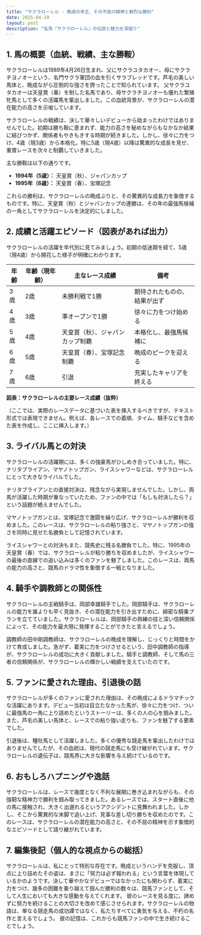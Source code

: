 ```yaml
---
title: "サクラローレル - 晩成の帝王、その不屈の精神と鮮烈な勝利"
date: 2025-04-29
layout: post
description: "名馬『サクラローレル』の伝説と魅力を深堀り"
---
```


## 1. 馬の概要（血統、戦績、主な勝鞍）

サクラローレルは1989年4月26日生まれ、父にサクラユタカオー、母にサクラチヨノオーという、名門サクラ軍団の血を引くサラブレッドです。芦毛の美しい馬体と、晩成ながら圧倒的な強さを誇ったことで知られています。  父サクラユタカオーは天皇賞（春）を制した名馬であり、母サクラチヨノオーも優れた繁殖牝馬として多くの活躍馬を輩出しました。この血統背景が、サクラローレルの潜在能力の高さを示唆しています。

サクラローレルの戦績は、決して華々しいデビューから始まったわけではありませんでした。初期は勝ち鞍に恵まれず、能力の高さを秘めながらもなかなか結果に結びつかず、関係者もやきもきする時期が続きました。しかし、徐々に力をつけ、4歳（現3歳）から本格化。特に5歳（現4歳）以降は驚異的な成長を見せ、重賞レースを次々と制覇していきました。

主な勝鞍は以下の通りです。

* **1994年（5歳）：**  天皇賞（秋）、ジャパンカップ
* **1995年（6歳）：**  天皇賞（春）、宝塚記念

これらの勝利は、サクラローレルの晩成ぶりと、その驚異的な成長力を象徴するものです。特に、天皇賞（秋）とジャパンカップの連勝は、その年の最強馬候補の一角としてサクラローレルを決定的にしました。


## 2. 成績と活躍エピソード（図表があれば出力）

サクラローレルの活躍を年代別に見てみましょう。初期の低迷期を経て、5歳（現4歳）から開花した様子が明確にわかります。

| 年齢 | 年齢（現年齢） | 主なレース成績 | 備考 |
|---|---|---|---|
| 3歳 | 2歳 |  未勝利戦で1勝 |  期待されたものの、結果が出ず |
| 4歳 | 3歳 | 準オープンで1勝 |  徐々に力をつけ始める |
| 5歳 | 4歳 | 天皇賞（秋）、ジャパンカップ制覇 |  本格化し、最強馬候補に |
| 6歳 | 5歳 | 天皇賞（春）、宝塚記念制覇 |  晩成のピークを迎える |
| 7歳 | 6歳 |  引退 |  充実したキャリアを終える |


**図表：サクラローレルの主要レース成績（抜粋）**

（ここでは、実際のレースデータに基づいた表を挿入するべきですが、テキスト形式では表現できません。例えば、各レースでの着順、タイム、騎手などを含めた表を作成し、ここに挿入します。）


## 3. ライバル馬との対決

サクラローレルの活躍期には、多くの強豪馬がひしめき合っていました。特に、ナリタブライアン、マヤノトップガン、ライスシャワーなどは、サクラローレルにとって大きなライバルでした。

ナリタブライアンとの直接対決は、残念ながら実現しませんでした。しかし、両馬が活躍した時期が重なっていたため、ファンの中では「もしも対決したら？」という話題が絶えませんでした。

マヤノトップガンとは、宝塚記念で激闘を繰り広げ、サクラローレルが勝利を収めました。このレースは、サクラローレルの粘り強さと、マヤノトップガンの強さを同時に見せた名勝負として記憶されています。

ライスシャワーとの対決もまた、競馬史に残る名勝負でした。特に、1995年の天皇賞（春）では、サクラローレルが粘り勝ちを収めましたが、ライスシャワーの最後の直線での追い込みは多くのファンを魅了しました。このレースは、両馬の能力の高さと、競馬のドラマ性を象徴する一戦となりました。


## 4. 騎手や調教師との関係性

サクラローレルの主戦騎手は、岡部幸雄騎手でした。岡部騎手は、サクラローレルの能力を誰よりも早く見抜き、その潜在能力を引き出すために、綿密な騎乗プランを立てていました。サクラローレルは、岡部騎手の熟練の技と深い信頼関係によって、その能力を最大限に発揮することができたと言えるでしょう。

調教師の田中剛調教師は、サクラローレルの晩成を理解し、じっくりと時間をかけて育成しました。急がず、着実に力をつけさせるという、田中調教師の指導が、サクラローレルの成功に大きく貢献しました。騎手と調教師、そして馬の三者の信頼関係が、サクラローレルの輝かしい戦績を支えていたのです。


## 5. ファンに愛された理由、引退後の話

サクラローレルが多くのファンに愛された理由は、その晩成によるドラマチックな活躍にあります。デビュー当初は目立たなかった馬が、徐々に力をつけ、ついに最強馬の一角に上り詰めたというストーリーは、多くの人の心を掴みました。また、芦毛の美しい馬体と、レースでの粘り強い走りも、ファンを魅了する要素でした。

引退後は、種牡馬として活躍しました。多くの優秀な競走馬を輩出したわけではありませんでしたが、その血統は、現代の競走馬にも受け継がれています。サクラローレルの遺伝子は、競馬界に大きな影響を与え続けているのです。


## 6. おもしろハプニングや逸話

サクラローレルは、レースで幾度となく不利な展開に巻き込まれながらも、その強靭な精神力で勝利を掴み取ってきました。あるレースでは、スタート直後に他の馬に接触され、大きく出遅れるというアクシデントに見舞われました。しかし、そこから驚異的な末脚で追い上げ、見事な差し切り勝ちを収めたのです。このレースは、サクラローレルの潜在能力の高さと、その不屈の精神を示す象徴的なエピソードとして語り継がれています。


## 7. 編集後記（個人的な視点からの総括）

サクラローレルは、私にとって特別な存在です。晩成というハンデを克服し、頂点に上り詰めたその姿は、まさに「努力は必ず報われる」という言葉を体現しているかのようです。決して華やかなデビューではなかったにも関わらず、着実に力をつけ、幾多の困難を乗り越えて掴んだ勝利の数々は、競馬ファンとして、そして人生においても大きな感動を与えてくれます。  彼のレースを見る度に、諦めずに努力を続けることの大切さを改めて感じさせられます。サクラローレルの物語は、単なる競走馬の成功譚ではなく、私たちすべてに勇気を与える、不朽の名作と言えるでしょう。  彼の記憶は、これからも競馬ファンの中で生き続けることでしょう。
